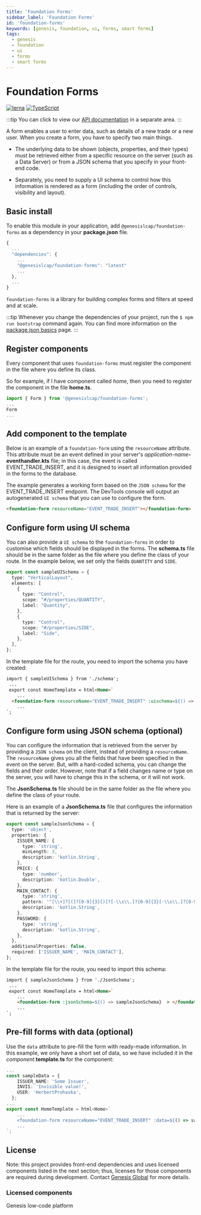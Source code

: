 ```yaml
---
title: 'Foundation Forms'
sidebar_label: 'Foundation Forms'
id: 'foundation-forms'
keywords: [genesis, foundation, ui, forms, smart forms]
tags:
  - genesis
  - foundation
  - ui
  - forms
  - smart forms
---
```


# Foundation Forms

[![lerna](https://img.shields.io/badge/maintained%20with-lerna-cc00ff.svg)](https://lerna.js.org/)
[![TypeScript](https://img.shields.io/badge/%3C%2F%3E-TypeScript-%230074c1.svg)](https://www.typescriptlang.org/)

:::tip
You can click to view our [API documentation](./docs/api/index.md) in a separate area.
:::

A form enables a user to enter data, such as details of a new trade or a new user. When you create a form, you have to specify two main things.

- The underlying data to be shown (objects, properties, and their types) must be retrieved either from a specific resource on the server (such as a Data Server) or from a JSON schema that you specify in your front-end code.

- Separately, you need to supply a UI schema to control how this information is rendered as a form (including the order of controls, visibility and layout).


## Basic install

To enable this module in your application, add `@genesislcap/foundation-forms` as a dependency in your **package.json** file. 

```javascript
{
  ...
  "dependencies": {
    ...
    "@genesislcap/foundation-forms": "latest"
    ...
  },
  ...
}
```
`foundation-forms` is a library for building complex forms and filters at speed and at scale.

:::tip
Whenever you change the dependencies of your project, run the `$ npm run bootstrap` command again. You can find more information on the [package.json basics](../../../web/basics/package-json-basics/) page.
:::

## Register components

Every component that uses `foundation-forms` must register the component in the file where you define its class.

So for example, if I have component called *home*, then you need to register the component in the file **home.ts**.

```ts
import { Form } from '@genesislcap/foundation-forms';
...
Form
...
```

## Add component to the template

Below is an example of a `foundation-form` using the `resourceName` attribute. This attribute must be an event defined in your server's _application-name_**-eventhandler.kts** file; in this case, the event is called EVENT_TRADE_INSERT, and it is designed to insert all information provided in the forms to the database.

The example generates a working form based on the `JSON schema` for the EVENT_TRADE_INSERT endpoint. The DevTools console will output an autogenerated `UI schema` that you can use to configure the form.

```html
<foundation-form resourceName="EVENT_TRADE_INSERT"></foundation-form>
```

## Configure form using UI schema

You can also provide a `UI schema` to the `foundation-forms` in order to customise which fields should be displayed in the forms. The **schema.ts** file should be in the same folder as the file where you define the class of your route. In the example below, we set only the fields `QUANTITY` and `SIDE`.

```ts
export const sampleUISchema = {
  type: "VerticalLayout",
  elements: [
    {
      type: "Control",
      scope: "#/properties/QUANTITY",
      label: "Quantity",
    },
    {
      type: "Control",
      scope: "#/properties/SIDE",
      label: "Side",
    },
  ],
};
```

In the template file for the route, you need to import the schema you have created:

```html
import { sampleUISchema } from './schema';
 ...
 export const HomeTemplate = html<Home>`
	...
  <foundation-form resourceName="EVENT_TRADE_INSERT" :uischema=${() => sampleUISchema}></foundation-form>
	...
`;
```

## Configure form using JSON schema (optional)

You can configure the information that is retrieved from the server by providing a `JSON schema` on the client, instead of providing a `resourceName`. The `resourceName` gives you all the fields that have been specified in the event on the server. But, with a hard-coded schema, you can change the fields and their order. However, note that if a field changes name or type on the server, you will have to change this in the schema, or it will not work.

The **JsonSchema.ts** file should be in the same folder as the file where you define the class of your route.

Here is an example of a **JsonSchema.ts** file that configures the information that is returned by the server:

```ts
export const sampleJsonSchema = {
  type: 'object',
  properties: {
    ISSUER_NAME: {
      type: 'string',
      minLength: 3,
      description: 'kotlin.String',
    },
    PRICE: {
      type: 'number',
      description: 'kotlin.Double',
    },
    MAIN_CONTACT: {
      type: 'string',
      pattern: '^[\\+]?[(]?[0-9]{3}[)]?[-\\s\\.]?[0-9]{3}[-\\s\\.]?[0-9]{4,6}$',
      description: 'kotlin.String',
    },
    PASSWORD: {
      type: 'string',
      description: 'kotlin.String',
    },
  },
  additionalProperties: false,
  required: ['ISSUER_NAME', 'MAIN_CONTACT'],
};
```
In the template file for the route, you need to import this schema:

```html
import { sampleJsonSchema } from './JsonSchema';
 ...
 export const HomeTemplate = html<Home>`
	...
 	<foundation-form :jsonSchema=${() => sampleJsonSchema}  > </foundation-form>
	...
`;
```

## Pre-fill forms with data (optional)

Use the `data` attribute to pre-fill the form with ready-made information. In this example, we only have a short set of data, so we have included it in the _component._**template.ts** for the component:

```ts
...
const sampleData = {
    ISSUER_NAME: 'Some Issuer',
    INVIS: 'Invisible value!',
    USER: 'HerbertProhaska',
  };
...
export const HomeTemplate = html<Home>`
	...
  	<foundation-form resourceName="EVENT_TRADE_INSERT" :data=${() => sampleData}></foundation-form>
	...
`;
```

## License

Note: this project provides front-end dependencies and uses licensed components listed in the next section; thus, licenses for those components are required during development. Contact [Genesis Global](https://genesis.global/contact-us/) for more details.

### Licensed components
Genesis low-code platform
